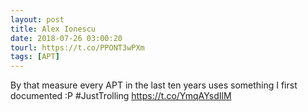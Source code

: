 ```yaml
---
layout: post
title: Alex Ionescu
date: 2018-07-26 03:00:20
tourl: https://t.co/PPONT3wPXm
tags: [APT]
---
```

By that measure every APT in the last ten years uses something I first documented :P #JustTrolling https://t.co/YmqAYsdIlM